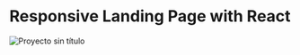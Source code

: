 # Responsive Landing Page with React

![Proyecto sin título](https://github.com/robmab/Landing_Page/assets/56076087/0977e4ee-0ce3-40ce-aa06-65004736aa43)


